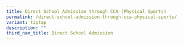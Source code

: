 ```yaml
---
title: Direct School Admission through CCA (Physical Sports)
permalink: /direct-school-admission-through-cca-physical-sports/
variant: tiptap
description: ""
third_nav_title: Direct School Admission
---
```

